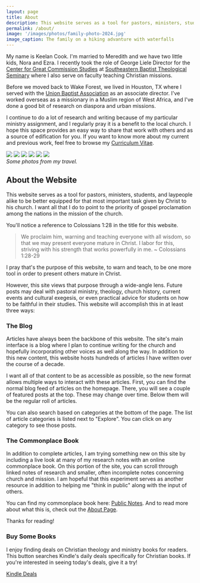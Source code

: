 ```yaml
---
layout: page
title: About
description: This website serves as a tool for pastors, ministers, students, and laypeople alike to be better equipped for that most important task given by Christ to his church.
permalink: /about/
image: '/images/photos/family-photo-2024.jpg'
image_caption: The family on a hiking advanture with waterfalls
---
```



My name is Keelan Cook. I'm married to Meredith and we have two little kids, Nora and Ezra. I recently took the role of George Liele Director for the [Center for Great Commission Studies](https://thecgcs.org) at [Southeastern Baptist Theological Seminary](https://sebts.edu) where I also serve on faculty teaching Christian missions.

Before we moved back to Wake Forest, we lived in Houston, TX where I served with the [Union Baptist Association](https://ubahouston.org) as an associate director. I've worked overseas as a missionary in a Muslim region of West Africa, and I've done a good bit of research on diaspora and urban missions.

I continue to do a lot of research and writing because of my particular ministry assignment, and I regularly pray it is a benefit to the local church. I hope this space provides an easy way to share that work with others and as a source of edification for you. If you want to know more about my current and previous work, feel free to browse my [Curriculum Vitae](https://keelancook.com/cv).

<div class="gallery-box">
  <div class="gallery gallery-column-3">
    <img src="/nomod/images/photos/clingman.jpg" loading="lazy">
    <img src="/nomod/images/photos/kayak1.jpg" loading="lazy">
    <img src="/nomod/images/photos/houston1.jpg" loading="lazy">
    <img src="/nomod/images/photos/bigbend3.jpg" loading="lazy">
    <img src="/nomod/images/photos/kayak4.jpg" loading="lazy">
    <img src="/nomod/images/photos/tugboat.jpg" loading="lazy">
  </div>
  <em>Some photos from my travel.</em>
</div>


## About the Website
This website serves as a tool for pastors, ministers, students, and laypeople alike to be better equipped for that most important task given by Christ to his church. I want all that I do to point to the priority of gospel proclamation among the nations in the mission of the church.

You'll notice a reference to Colossians 1:28 in the title for this website.

> We proclaim him, warning and teaching everyone with all wisdom, so that we may present everyone mature in Christ. I labor for this, striving with his strength that works powerfully in me.  ~ Colossians 1:28-29

I pray that's the purpose of this website, to warn and teach, to be one more tool in order to present others mature in Christ. 

However, this site views that purpose through a wide-angle lens. Future posts may deal with pastoral ministry, theology, church history, current events and cultural exegesis, or even practical advice for students on how to be faithful in their studies. This website will accomplish this in at least three ways:

### The Blog
Articles have always been the backbone of this website. The site's main interface is a blog where I plan to continue writing for the church and hopefully incorporating other voices as well along the way. In addition to this new content, this website hosts hundreds of articles I have written over the course of a decade.

I want all of that content to be as accessible as possible, so the new format allows multiple ways to interact with these articles. First, you can find the normal blog feed of articles on the homepage. There, you will see a couple of featured posts at the top. These may change over time. Below them will be the regular roll of articles.

You can also search based on categories at the bottom of the page. The list of article categories is listed next to "Explore". You can click on any category to see those posts.

### The Commonplace Book
In addition to complete articles, I am trying something new on this site by including a live look at many of my research notes with an online commonplace book. On this portion of the site, you can scroll through linked notes of research and smaller, often incomplete notes concerning church and mission. I am hopeful that this experiment serves as another resource in addition to helping me "think in public" along with the input of others.

You can find my commonplace book here: [Public Notes](https://notes.keelancook.com). And to read more about what this is, check out the [About Page](https://notes.keelancook.com/about/).

Thanks for reading!



### Buy Some Books
I enjoy finding deals on Christian theology and ministry books for readers. This button searches Kindle's daily deals specifically for Christian books. If you're interested in seeing today's deals, give it a try!

<a target="_blank" href="https://amzn.to/48f1wpo" class="btn btn-warning">Kindle Deals</a> 
